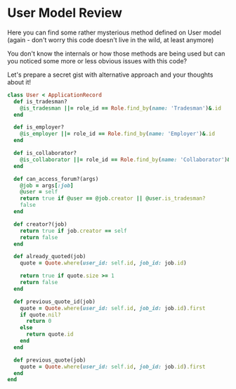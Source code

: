 # User Model Review


Here you can find some rather mysterious method defined on User model (again - don't worry this code doesn't live in the wild, at least anymore)

You don't know the internals or how those methods are being used but can you noticed some more or less obvious issues with this code?

Let's prepare a secret gist with alternative approach and your thoughts about it!
```ruby
class User < ApplicationRecord
  def is_tradesman?
    @is_tradesman ||= role_id == Role.find_by(name: 'Tradesman')&.id
  end

  def is_employer?
    @is_employer ||= role_id == Role.find_by(name: 'Employer')&.id
  end

  def is_collaborator?
    @is_collaborator ||= role_id == Role.find_by(name: 'Collaborator')&.id
  end

  def can_access_forum?(args)
    @job = args[:job]
    @user = self
    return true if @user == @job.creator || @user.is_tradesman?
    false
  end

  def creator?(job)
    return true if job.creator == self
    return false
  end

  def already_quoted(job)
    quote = Quote.where(user_id: self.id, job_id: job.id)

    return true if quote.size >= 1
    return false
  end

  def previous_quote_id(job)
    quote = Quote.where(user_id: self.id, job_id: job.id).first
    if quote.nil?
      return 0
    else
      return quote.id
    end
  end

  def previous_quote(job)
    quote = Quote.where(user_id: self.id, job_id: job.id).first
  end
end
```